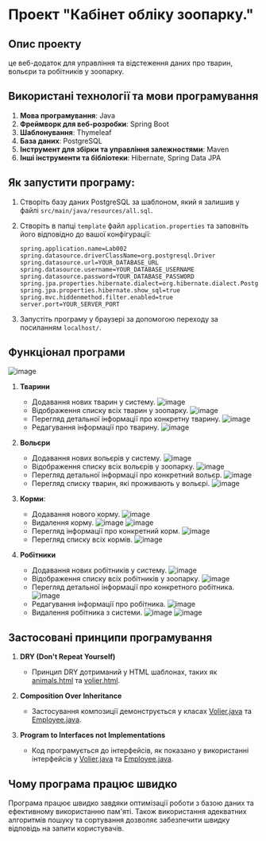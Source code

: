 # Проект "Кабінет обліку зоопарку."




## Опис проекту
це веб-додаток для управління та відстеження даних про тварин, вольєри та робітників у зоопарку.

## Використані технології та мови програмування

1. **Мова програмування**: Java
2. **Фреймворк для веб-розробки**: Spring Boot
3. **Шаблонування**: Thymeleaf
4. **База даних**: PostgreSQL
5. **Інструмент для збірки та управління залежностями**: Maven
6. **Інші інструменти та бібліотеки**: Hibernate, Spring Data JPA

## Як запустити програму:

1. Створіть базу даних PostgreSQL за шаблоном, який я залишив у файлі `src/main/java/resources/all.sql`.

2. Створіть в папці `template` файл `application.properties` та заповніть його відповідно до вашої конфігурації:

    ```properties
    spring.application.name=Lab002
    spring.datasource.driverClassName=org.postgresql.Driver
    spring.datasource.url=YOUR_DATABASE_URL
    spring.datasource.username=YOUR_DATABASE_USERNAME
    spring.datasource.password=YOUR_DATABASE_PASSWORD
    spring.jpa.properties.hibernate.dialect=org.hibernate.dialect.PostgreSQLDialect
    spring.jpa.properties.hibernate.show_sql=true
    spring.mvc.hiddenmethod.filter.enabled=true
    server.port=YOUR_SERVER_PORT
    ```

3. Запустіть програму у браузері за допомогою переходу за посиланням `localhost/`.

## Функціонал програми
![image](https://github.com/KostyanL1/kpz_lab_002/assets/148667427/7496a210-d693-4845-aa35-c4ecfa37fbe8)

1. **Тварини**
   - Додавання нових тварин у систему.
    ![image](https://github.com/KostyanL1/kpz_lab_002/assets/148667427/bb559cf8-ab39-4d58-9808-64ff33005203)
   - Відображення списку всіх тварин у зоопарку.
     ![image](https://github.com/KostyanL1/kpz_lab_002/assets/148667427/8d87e1c4-7df2-4050-a3a6-cbf79fabe650)
   - Перегляд детальної інформації про конкретну тварину.
     ![image](https://github.com/KostyanL1/kpz_lab_002/assets/148667427/2d802faf-a2d5-4248-8a6d-a03d0e0ce1a1)
   - Редагування інформації про тварину.
     ![image](https://github.com/KostyanL1/kpz_lab_002/assets/148667427/385ecce9-a2d5-4b50-946e-7c63f5935d69)

2. **Вольєри**
   - Додавання нових вольєрів у систему.
     ![image](https://github.com/KostyanL1/kpz_lab_002/assets/148667427/af72be0c-a6e8-4323-889b-77b94cc46157)
   - Відображення списку всіх вольєрів у зоопарку.
     ![image](https://github.com/KostyanL1/kpz_lab_002/assets/148667427/77735d89-29d6-418b-ba98-8ef8899a9c3e)
   - Перегляд детальної інформації про конкретний вольєр.
     ![image](https://github.com/KostyanL1/kpz_lab_002/assets/148667427/9c106c2c-232f-4b7d-afd7-6ddfc8cda880)
   - Перегляд списку тварин, які проживають у вольєрі.
    ![image](https://github.com/KostyanL1/kpz_lab_002/assets/148667427/4a2a90b8-5770-4c0b-b9a5-0e75ef59a641)

3. **Корми**:
   - Додавання нового корму.
     ![image](https://github.com/KostyanL1/kpz_lab_002/assets/148667427/0c1fb19b-8ea0-4e00-8393-868474b317d9)
   - Видалення корму.
     ![image](https://github.com/KostyanL1/kpz_lab_002/assets/148667427/c53574e1-eaad-43b7-bb44-dfbe81752191)
     ![image](https://github.com/KostyanL1/kpz_lab_002/assets/148667427/34b1fa51-7f80-47f3-ba8c-cca0ab16bdfc)
   - Перегляд інформації про конкретний корм.
     ![image](https://github.com/KostyanL1/kpz_lab_002/assets/148667427/34e4028a-8469-482f-93b9-5214aa11a5fc)
   - Перегляд списку всіх кормів.
     ![image](https://github.com/KostyanL1/kpz_lab_002/assets/148667427/7df65923-8995-40e6-afac-9c1e45efb0e6)

     

4. **Робітники**
   - Додавання нових робітників у систему.
    ![image](https://github.com/KostyanL1/kpz_lab_002/assets/148667427/61d8b488-a3f8-4e4f-b5a8-a804b8891fb5)
   - Відображення списку всіх робітників у зоопарку.
     ![image](https://github.com/KostyanL1/kpz_lab_002/assets/148667427/d5717b4f-91cd-4b72-abf7-ca3a659bb0d7)
   - Перегляд детальної інформації про конкретного робітника.
     ![image](https://github.com/KostyanL1/kpz_lab_002/assets/148667427/39b88099-0979-4026-8e9c-1fee4cc95b52)
   - Редагування інформації про робітника.
     ![image](https://github.com/KostyanL1/kpz_lab_002/assets/148667427/ef3b11b5-246d-4850-98fb-6a62968e1957)
   - Видалення робітника з системи.
     ![image](https://github.com/KostyanL1/kpz_lab_002/assets/148667427/4db51503-33e8-40b5-96ac-6a65eef72509)
     ![image](https://github.com/KostyanL1/kpz_lab_002/assets/148667427/b65aed5f-61d9-4c43-8842-ca4902e04ee2)

## Застосовані принципи програмування

1. **DRY (Don't Repeat Yourself)**
   - Принцип DRY дотриманий у HTML шаблонах, таких як [animals.html](/src/main/resources/templates/animals.html) та [volier.html](/src/main/resources/templates/volier.html).

2. **Composition Over Inheritance**
   - Застосування композиції демонструється у класах [Volier.java](/src/main/java/com/example/zoo/model/Volier.java) та [Employee.java](/src/main/java/com/example/zoo/model/Employee.java).

3. **Program to Interfaces not Implementations**
   - Код програмується до інтерфейсів, як показано у використанні інтерфейсів у [Volier.java](/src/main/java/com/example/zoo/model/Volier.java) та [Employee.java](/src/main/java/com/example/zoo/model/Employee.java).

## Чому програма працює швидко
Програма працює швидко завдяки оптимізації роботи з базою даних та ефективному використанню пам'яті. Також використання адекватних алгоритмів пошуку та сортування дозволяє забезпечити швидку відповідь на запити користувачів.
